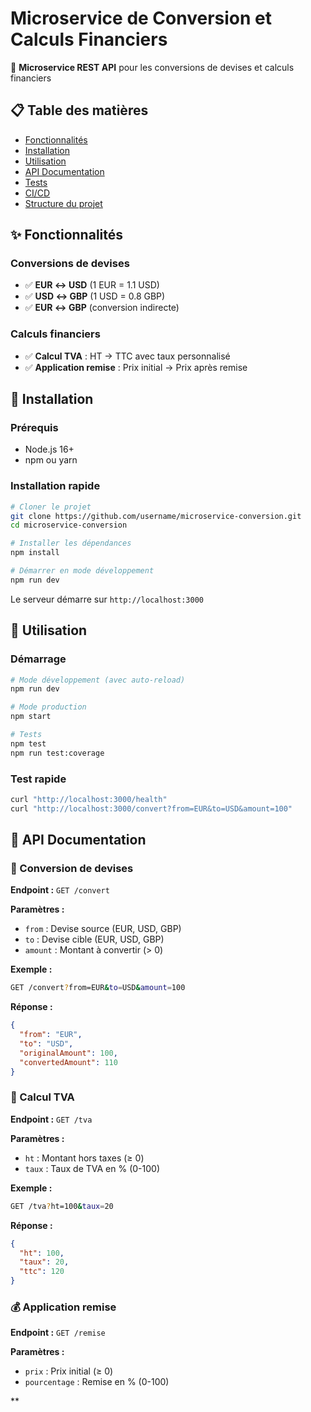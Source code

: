 # Microservice de Conversion et Calculs Financiers

🚀 **Microservice REST API** pour les conversions de devises et calculs financiers

## 📋 Table des matières

- [Fonctionnalités](#fonctionnalités)
- [Installation](#installation)
- [Utilisation](#utilisation)
- [API Documentation](#api-documentation)
- [Tests](#tests)
- [CI/CD](#cicd)
- [Structure du projet](#structure-du-projet)

## ✨ Fonctionnalités

### Conversions de devises
- ✅ **EUR ↔ USD** (1 EUR = 1.1 USD)
- ✅ **USD ↔ GBP** (1 USD = 0.8 GBP)
- ✅ **EUR ↔ GBP** (conversion indirecte)

### Calculs financiers
- ✅ **Calcul TVA** : HT → TTC avec taux personnalisé
- ✅ **Application remise** : Prix initial → Prix après remise

## 🚀 Installation

### Prérequis
- Node.js 16+
- npm ou yarn

### Installation rapide
```bash
# Cloner le projet
git clone https://github.com/username/microservice-conversion.git
cd microservice-conversion

# Installer les dépendances
npm install

# Démarrer en mode développement
npm run dev
```

Le serveur démarre sur `http://localhost:3000`

## 🎯 Utilisation

### Démarrage
```bash
# Mode développement (avec auto-reload)
npm run dev

# Mode production
npm start

# Tests
npm test
npm run test:coverage
```

### Test rapide
```bash
curl "http://localhost:3000/health"
curl "http://localhost:3000/convert?from=EUR&to=USD&amount=100"
```

## 📖 API Documentation

### 🔄 Conversion de devises

**Endpoint :** `GET /convert`

**Paramètres :**
- `from` : Devise source (EUR, USD, GBP)
- `to` : Devise cible (EUR, USD, GBP)
- `amount` : Montant à convertir (> 0)

**Exemple :**
```bash
GET /convert?from=EUR&to=USD&amount=100
```

**Réponse :**
```json
{
  "from": "EUR",
  "to": "USD", 
  "originalAmount": 100,
  "convertedAmount": 110
}
```

### 🧮 Calcul TVA

**Endpoint :** `GET /tva`

**Paramètres :**
- `ht` : Montant hors taxes (≥ 0)
- `taux` : Taux de TVA en % (0-100)

**Exemple :**
```bash
GET /tva?ht=100&taux=20
```

**Réponse :**
```json
{
  "ht": 100,
  "taux": 20,
  "ttc": 120
}
```

### 💰 Application remise

**Endpoint :** `GET /remise`

**Paramètres :**
- `prix` : Prix initial (≥ 0)
- `pourcentage` : Remise en % (0-100)

**